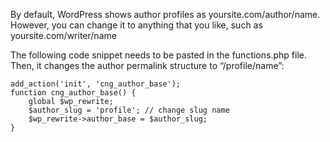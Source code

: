 By default, WordPress shows author profiles as yoursite.com/author/name. However, you can change it to anything that you like, such as yoursite.com/writer/name

The following code snippet needs to be pasted in the functions.php file. Then, it changes the author permalink structure to “/profile/name”:

```
add_action('init', 'cng_author_base');
function cng_author_base() {
    global $wp_rewrite;
    $author_slug = 'profile'; // change slug name
    $wp_rewrite->author_base = $author_slug;
}
```
